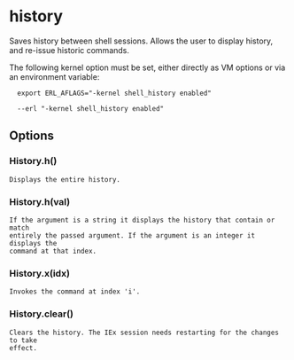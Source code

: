 # history

Saves history between shell sessions. Allows the user to display history, and re-issue historic commands.

The following kernel option must be set, either directly as VM options or via an environment variable:

      export ERL_AFLAGS="-kernel shell_history enabled"
    
      --erl "-kernel shell_history enabled"

## Options

### History.h()
```
Displays the entire history.
```

### History.h(val)
```
If the argument is a string it displays the history that contain or match
entirely the passed argument. If the argument is an integer it displays the
command at that index.
```

### History.x(idx)
```
Invokes the command at index 'i'.
```

### History.clear()
```
Clears the history. The IEx session needs restarting for the changes to take
effect.
```


